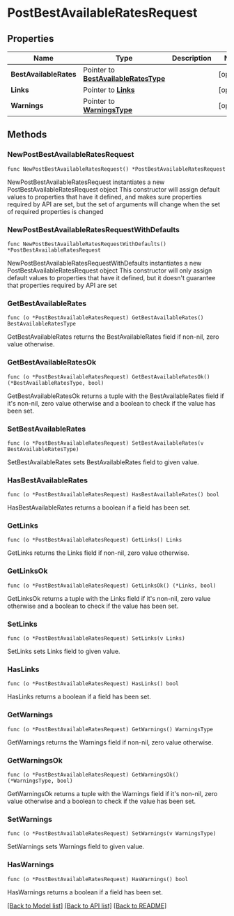 # PostBestAvailableRatesRequest

## Properties

Name | Type | Description | Notes
------------ | ------------- | ------------- | -------------
**BestAvailableRates** | Pointer to [**BestAvailableRatesType**](BestAvailableRatesType.md) |  | [optional] 
**Links** | Pointer to [**Links**](Links.md) |  | [optional] 
**Warnings** | Pointer to [**WarningsType**](WarningsType.md) |  | [optional] 

## Methods

### NewPostBestAvailableRatesRequest

`func NewPostBestAvailableRatesRequest() *PostBestAvailableRatesRequest`

NewPostBestAvailableRatesRequest instantiates a new PostBestAvailableRatesRequest object
This constructor will assign default values to properties that have it defined,
and makes sure properties required by API are set, but the set of arguments
will change when the set of required properties is changed

### NewPostBestAvailableRatesRequestWithDefaults

`func NewPostBestAvailableRatesRequestWithDefaults() *PostBestAvailableRatesRequest`

NewPostBestAvailableRatesRequestWithDefaults instantiates a new PostBestAvailableRatesRequest object
This constructor will only assign default values to properties that have it defined,
but it doesn't guarantee that properties required by API are set

### GetBestAvailableRates

`func (o *PostBestAvailableRatesRequest) GetBestAvailableRates() BestAvailableRatesType`

GetBestAvailableRates returns the BestAvailableRates field if non-nil, zero value otherwise.

### GetBestAvailableRatesOk

`func (o *PostBestAvailableRatesRequest) GetBestAvailableRatesOk() (*BestAvailableRatesType, bool)`

GetBestAvailableRatesOk returns a tuple with the BestAvailableRates field if it's non-nil, zero value otherwise
and a boolean to check if the value has been set.

### SetBestAvailableRates

`func (o *PostBestAvailableRatesRequest) SetBestAvailableRates(v BestAvailableRatesType)`

SetBestAvailableRates sets BestAvailableRates field to given value.

### HasBestAvailableRates

`func (o *PostBestAvailableRatesRequest) HasBestAvailableRates() bool`

HasBestAvailableRates returns a boolean if a field has been set.

### GetLinks

`func (o *PostBestAvailableRatesRequest) GetLinks() Links`

GetLinks returns the Links field if non-nil, zero value otherwise.

### GetLinksOk

`func (o *PostBestAvailableRatesRequest) GetLinksOk() (*Links, bool)`

GetLinksOk returns a tuple with the Links field if it's non-nil, zero value otherwise
and a boolean to check if the value has been set.

### SetLinks

`func (o *PostBestAvailableRatesRequest) SetLinks(v Links)`

SetLinks sets Links field to given value.

### HasLinks

`func (o *PostBestAvailableRatesRequest) HasLinks() bool`

HasLinks returns a boolean if a field has been set.

### GetWarnings

`func (o *PostBestAvailableRatesRequest) GetWarnings() WarningsType`

GetWarnings returns the Warnings field if non-nil, zero value otherwise.

### GetWarningsOk

`func (o *PostBestAvailableRatesRequest) GetWarningsOk() (*WarningsType, bool)`

GetWarningsOk returns a tuple with the Warnings field if it's non-nil, zero value otherwise
and a boolean to check if the value has been set.

### SetWarnings

`func (o *PostBestAvailableRatesRequest) SetWarnings(v WarningsType)`

SetWarnings sets Warnings field to given value.

### HasWarnings

`func (o *PostBestAvailableRatesRequest) HasWarnings() bool`

HasWarnings returns a boolean if a field has been set.


[[Back to Model list]](../README.md#documentation-for-models) [[Back to API list]](../README.md#documentation-for-api-endpoints) [[Back to README]](../README.md)


